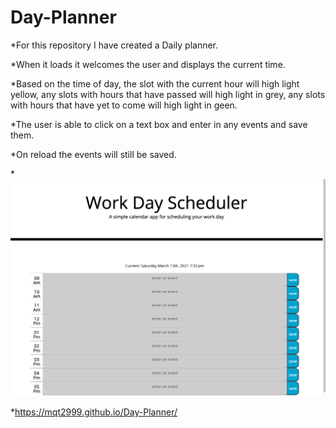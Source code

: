 # Day-Planner

*For this repository I have created a Daily planner.

*When it loads it welcomes the user and displays the current time.

*Based on the time of day, the slot with the current hour will high light yellow, any slots with hours that have passed will high light in grey, any slots with hours that have yet to come will high light in geen.

*The user is able to click on a text box and enter in any events and save them.

*On reload the events will still be saved.

*![Preview](images/sample.png)

*https://mqt2999.github.io/Day-Planner/

